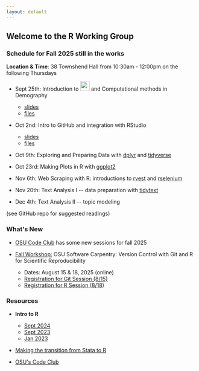 ```yaml
---
layout: default
---
```


## Welcome to the R Working Group


### **Schedule for Fall 2025**  still in the works

**Location & Time**: 38 Townshend Hall from 10:30am - 12:00pm on the following Thursdays

* Sept 25th: Introduction to <img src="https://www.r-project.org/logo/Rlogo.png" width="25">
and Computational methods in Demography
  - [slides](https://buckipr.github.io/R_Working_Group/intro_r/2025_09_25/intro_r_np.html#1)
  - [files](https://github.com/buckipr/R_Working_Group/tree/main/intro_r/2025_09_25)
	
* Oct 2nd: Intro to GitHub and integration with RStudio
  - [slides](https://buckipr.github.io/R_Working_Group/github/github.html#1)
  - [files](https://github.com/buckipr/R_Working_Group/tree/main/github)

* Oct 9th: Exploring and Preparing Data with [dplyr](https://dplyr.tidyverse.org/) and [tidyverse](https://www.tidyverse.org/)

* Oct 23rd: Making Plots in R with [ggplot2](https://ggplot2.tidyverse.org/)

* Nov 6th: Web Scraping with R: introductions to [rvest](https://rvest.tidyverse.org/) and [rselenium](https://cran.r-project.org/web/packages/RSelenium/index.html)

* Nov 20th: Text Analysis I -- data preparation with [tidytext](https://cran.r-project.org/web/packages/tidytext/vignettes/tidytext.html)

* Dec 4th: Text Analysis II -- topic modeling

(see GitHub repo for suggested readings)


### **What's New**

* [OSU Code Club](https://osu-codeclub.github.io/) has some new sessions for fall 2025

* [Fall Workshop:](https://imageomics.github.io/2025-08-15-osu-online/)
OSU Software Carpentry: Version Control with Git and R for Scientific Reproducibility
  + Dates: August 15 & 18, 2025 (online)
  + [Registration for Git Session (8/15)](https://library.osu.edu/events/version-control-with-git-virtual-event-1)
  + [Registration for R Session (8/18)](https://library.osu.edu/events/r-for-scientific-reproducibility-virtual-event-1)


### **Resources**

* **Intro to R**

  + [Sept 2024](intro_r/2024_09_13/intro_r_np.html)
  + [Sept 2023](intro_r/2023_09/intro_r.html)
  + [Jan 2023](intro_r/2023_01/intro_r.html)

* [Making the transition from Stata to R](transition2R/transition2R.html)

* [OSU's Code Club](https://biodash.github.io/codeclub-about/)

